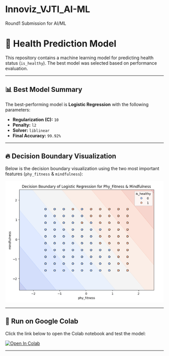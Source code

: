 # Innoviz_VJTI_AI-ML
Round1 Submission for AI/ML

# 🏥 Health Prediction Model

This repository contains a machine learning model for predicting health status (`is_healthy`). The best model was selected based on performance evaluation.

---

## 📊 Best Model Summary  
The best-performing model is **Logistic Regression** with the following parameters:  

- **Regularization (C):** `10`  
- **Penalty:** `l2`  
- **Solver:** `liblinear`  
- **Final Accuracy:** `99.92%`  

---

## 🔥 Decision Boundary Visualization  
Below is the decision boundary visualization using the two most important features (`phy_fitness` & `mindfulness`):  

![Decision Boundary](decision_boundary.png)

---

## 🚀 Run on Google Colab  
Click the link below to open the Colab notebook and test the model:  

[![Open In Colab](https://colab.research.google.com/assets/colab-badge.svg)](https://colab.research.google.com/drive/1Ehh0fQrsv_iayMSgTpbtnl_6T2d0UGkN?usp=sharing)

---

